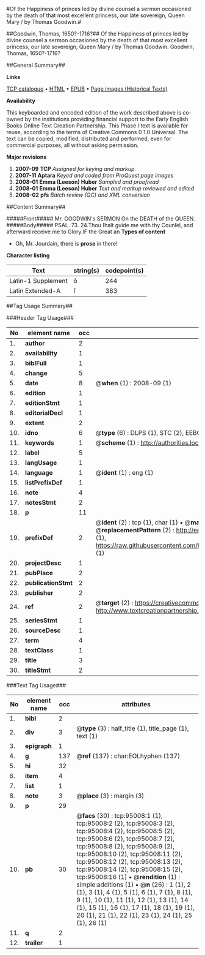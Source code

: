 #Of the Happiness of princes led by divine counsel a sermon occasioned by the death of that most excellent princess, our late sovereign, Queen Mary / by Thomas Goodwin.#

##Goodwin, Thomas, 1650?-1716?##
Of the Happiness of princes led by divine counsel a sermon occasioned by the death of that most excellent princess, our late sovereign, Queen Mary / by Thomas Goodwin.
Goodwin, Thomas, 1650?-1716?

##General Summary##

**Links**

[TCP catalogue](http://www.ota.ox.ac.uk/tcp/)  • 
[HTML](http://tei.it.ox.ac.uk/tcp/Texts-HTML/free/A41/A41541.html)  • 
[EPUB](http://tei.it.ox.ac.uk/tcp/Texts-EPUB/free/A41/A41541.epub) • 
[Page images (Historical Texts)](https://data.historicaltexts.jisc.ac.uk/view?pubId=eebo-12884511e&pageId=eebo-12884511e-95008-1)

**Availability**

This keyboarded and encoded edition of the
	       work described above is co-owned by the institutions
	       providing financial support to the Early English Books
	       Online Text Creation Partnership. This Phase I text is
	       available for reuse, according to the terms of Creative
	       Commons 0 1.0 Universal. The text can be copied,
	       modified, distributed and performed, even for
	       commercial purposes, all without asking permission.

**Major revisions**

1. __2007-09__ __TCP__ *Assigned for keying and markup*
1. __2007-11__ __Aptara__ *Keyed and coded from ProQuest page images*
1. __2008-01__ __Emma (Leeson) Huber__ *Sampled and proofread*
1. __2008-01__ __Emma (Leeson) Huber__ *Text and markup reviewed and edited*
1. __2008-02__ __pfs__ *Batch review (QC) and XML conversion*

##Content Summary##

#####Front#####
Mr. GOODWIN's
SERMON
On the DEATH of the
QUEEN.
#####Body#####
PSAL. 73. 24.Thou ſhalt guide me with thy Counſel, and
afterward receive me to Glory.IF the Great an
**Types of content**

  * Oh, Mr. Jourdain, there is **prose** in there!

**Character listing**


|Text|string(s)|codepoint(s)|
|---|---|---|
|Latin-1 Supplement|ô|244|
|Latin Extended-A|ſ|383|

##Tag Usage Summary##

###Header Tag Usage###

|No|element name|occ|attributes|
|---|---|---|---|
|1.|__author__|2||
|2.|__availability__|1||
|3.|__biblFull__|1||
|4.|__change__|5||
|5.|__date__|8| @__when__ (1) : 2008-09 (1)|
|6.|__edition__|1||
|7.|__editionStmt__|1||
|8.|__editorialDecl__|1||
|9.|__extent__|2||
|10.|__idno__|6| @__type__ (6) : DLPS (1), STC (2), EEBO-CITATION (1), OCLC (1), VID (1)|
|11.|__keywords__|1| @__scheme__ (1) : http://authorities.loc.gov/ (1)|
|12.|__label__|5||
|13.|__langUsage__|1||
|14.|__language__|1| @__ident__ (1) : eng (1)|
|15.|__listPrefixDef__|1||
|16.|__note__|4||
|17.|__notesStmt__|2||
|18.|__p__|11||
|19.|__prefixDef__|2| @__ident__ (2) : tcp (1), char (1)  •  @__matchPattern__ (2) : ([0-9\-]+):([0-9IVX]+) (1), (.+) (1)  •  @__replacementPattern__ (2) : http://eebo.chadwyck.com/downloadtiff?vid=$1&page=$2 (1), https://raw.githubusercontent.com/textcreationpartnership/Texts/master/tcpchars.xml#$1 (1)|
|20.|__projectDesc__|1||
|21.|__pubPlace__|2||
|22.|__publicationStmt__|2||
|23.|__publisher__|2||
|24.|__ref__|2| @__target__ (2) : https://creativecommons.org/publicdomain/zero/1.0/ (1), http://www.textcreationpartnership.org/docs/. (1)|
|25.|__seriesStmt__|1||
|26.|__sourceDesc__|1||
|27.|__term__|4||
|28.|__textClass__|1||
|29.|__title__|3||
|30.|__titleStmt__|2||


###Text Tag Usage###

|No|element name|occ|attributes|
|---|---|---|---|
|1.|__bibl__|2||
|2.|__div__|3| @__type__ (3) : half_title (1), title_page (1), text (1)|
|3.|__epigraph__|1||
|4.|__g__|137| @__ref__ (137) : char:EOLhyphen (137)|
|5.|__hi__|32||
|6.|__item__|4||
|7.|__list__|1||
|8.|__note__|3| @__place__ (3) : margin (3)|
|9.|__p__|29||
|10.|__pb__|30| @__facs__ (30) : tcp:95008:1 (1), tcp:95008:2 (2), tcp:95008:3 (2), tcp:95008:4 (2), tcp:95008:5 (2), tcp:95008:6 (2), tcp:95008:7 (2), tcp:95008:8 (2), tcp:95008:9 (2), tcp:95008:10 (2), tcp:95008:11 (2), tcp:95008:12 (2), tcp:95008:13 (2), tcp:95008:14 (2), tcp:95008:15 (2), tcp:95008:16 (1)  •  @__rendition__ (1) : simple:additions (1)  •  @__n__ (26) : 1 (1), 2 (1), 3 (1), 4 (1), 5 (1), 6 (1), 7 (1), 8 (1), 9 (1), 10 (1), 11 (1), 12 (1), 13 (1), 14 (1), 15 (1), 16 (1), 17 (1), 18 (1), 19 (1), 20 (1), 21 (1), 22 (1), 23 (1), 24 (1), 25 (1), 26 (1)|
|11.|__q__|2||
|12.|__trailer__|1||
